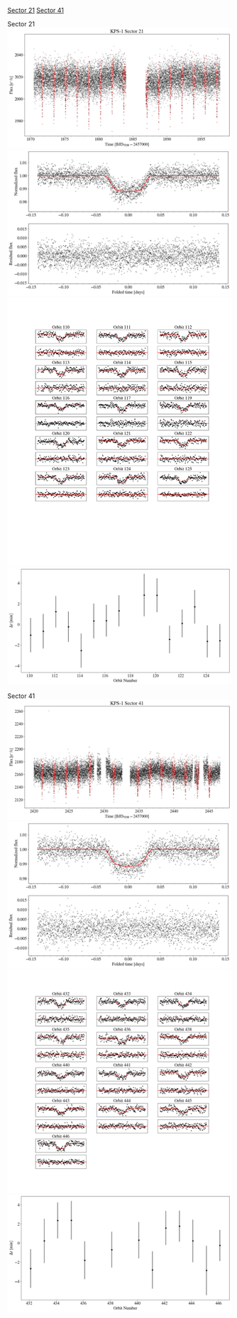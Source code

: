 [Sector 21](#sector21)
[Sector 41](#sector41)

<a name = "sector21"></a>
Sector 21
![alt text](/tt/KPS-1_Sector_21/KPS-1_Sector_21_a_TimeSeries.png)
![alt text](/tt/KPS-1_Sector_21/KPS-1_Sector_21_b_FoldedLightCurve.png)
![alt text](/tt/KPS-1_Sector_21/KPS-1_Sector_21_b_IndividualTransitsWithFit.png)
![alt text](/tt/KPS-1_Sector_21/KPS-1_Sector_21_c_TimingResiduals.png)

<a name = "sector41"></a>
Sector 41
![alt text](/tt/KPS-1_Sector_41/KPS-1_Sector_41_a_TimeSeries.png)
![alt text](/tt/KPS-1_Sector_41/KPS-1_Sector_41_b_FoldedLightCurve.png)
![alt text](/tt/KPS-1_Sector_41/KPS-1_Sector_41_b_IndividualTransitsWithFit.png)
![alt text](/tt/KPS-1_Sector_41/KPS-1_Sector_41_c_TimingResiduals.png)

